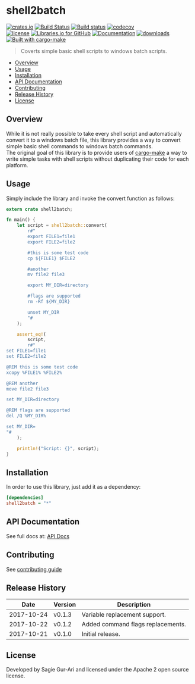 # shell2batch

[![crates.io](https://img.shields.io/crates/v/shell2batch.svg)](https://crates.io/crates/shell2batch) [![Build Status](https://travis-ci.org/sagiegurari/shell2batch.svg)](http://travis-ci.org/sagiegurari/shell2batch) [![Build status](https://ci.appveyor.com/api/projects/status/yrb4y9cbaf6wtlk7?svg=true)](https://ci.appveyor.com/project/sagiegurari/shell2batch) [![codecov](https://codecov.io/gh/sagiegurari/shell2batch/branch/master/graph/badge.svg)](https://codecov.io/gh/sagiegurari/shell2batch)<br>
[![license](https://img.shields.io/github/license/sagiegurari/shell2batch.svg)](https://github.com/sagiegurari/shell2batch/blob/master/LICENSE) [![Libraries.io for GitHub](https://img.shields.io/librariesio/github/sagiegurari/shell2batch.svg)](https://libraries.io/cargo/shell2batch) [![Documentation](https://docs.rs/shell2batch/badge.svg)](https://docs.rs/crate/shell2batch/) [![downloads](https://img.shields.io/crates/d/shell2batch.svg)](https://crates.io/crates/shell2batch)<br>
[![Built with cargo-make](https://sagiegurari.github.io/cargo-make/assets/badges/cargo-make.svg)](https://sagiegurari.github.io/cargo-make)

> Coverts simple basic shell scripts to windows batch scripts.

* [Overview](#overview)
* [Usage](#usage)
* [Installation](#installation)
* [API Documentation](https://sagiegurari.github.io/shell2batch/)
* [Contributing](.github/CONTRIBUTING.md)
* [Release History](#history)
* [License](#license)

<a name="overview"></a>
## Overview
While it is not really possible to take every shell script and automatically convert it to a windows batch file, this library provides a way to convert simple basic shell commands to windows batch commands.<br>
The original goal of this library is to provide users of [cargo-make](https://sagiegurari.github.io/cargo-make/) a way to write simple tasks with shell scripts without duplicating their code for each platform.

<a name="usage"></a>
## Usage
Simply include the library and invoke the convert function as follows:

```rust
extern crate shell2batch;

fn main() {
    let script = shell2batch::convert(
        r#"
        export FILE1=file1
        export FILE2=file2

        #this is some test code
        cp ${FILE1} $FILE2

        #another
        mv file2 file3

        export MY_DIR=directory

        #flags are supported
        rm -Rf ${MY_DIR}

        unset MY_DIR
        "#
    );

    assert_eq!(
        script,
        r#"
set FILE1=file1
set FILE2=file2

@REM this is some test code
xcopy %FILE1% %FILE2%

@REM another
move file2 file3

set MY_DIR=directory

@REM flags are supported
del /Q %MY_DIR%

set MY_DIR=
"#
    );

    println!("Script: {}", script);
}
```

<a name="installation"></a>
## Installation
In order to use this library, just add it as a dependency:

```ini
[dependencies]
shell2batch = "*"
```

## API Documentation
See full docs at: [API Docs](https://sagiegurari.github.io/shell2batch/)

## Contributing
See [contributing guide](.github/CONTRIBUTING.md)

<a name="history"></a>
## Release History

| Date        | Version | Description |
| ----------- | ------- | ----------- |
| 2017-10-24  | v0.1.3  | Variable replacement support. |
| 2017-10-22  | v0.1.2  | Added command flags replacements. |
| 2017-10-21  | v0.1.0  | Initial release. |

<a name="license"></a>
## License
Developed by Sagie Gur-Ari and licensed under the Apache 2 open source license.
